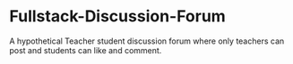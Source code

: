 # Fullstack-Discussion-Forum
A hypothetical Teacher student discussion forum where only teachers can post and students can like and comment.



